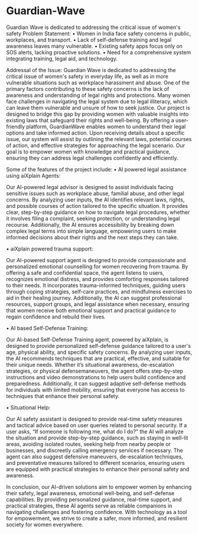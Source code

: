 # Guardian-Wave
Guardian Wave is dedicated to addressing the critical issue of women's safety
Problem Statement: 
•	Women in India face safety concerns in public, workplaces, and transport.
•	Lack of self-defense training and legal awareness leaves many vulnerable.
•	Existing safety apps focus only on SOS alerts, lacking proactive solutions.
•	Need for a comprehensive system integrating training, legal aid, and technology.

Addressal of the Issue:
Guardian Wave is dedicated to addressing the critical issue of women's safety in everyday life, as well as in more vulnerable situations such as workplace harassment and abuse. One of the primary factors contributing to these safety concerns is the lack of awareness and understanding of legal rights and protections. Many women face challenges in navigating the legal system due to legal illiteracy, which can leave them vulnerable and unsure of how to seek justice.
Our project is designed to bridge this gap by providing women with valuable insights into existing laws that safeguard their rights and well-being. By offering a user-friendly platform, GuardianWave enables women to understand their legal options and take informed action. Upon receiving details about a specific issue, our system will assist by outlining the relevant laws, potential courses of action, and effective strategies for approaching the legal scenario. Our goal is to empower women with knowledge and practical guidance, ensuring they can address legal challenges confidently and efficiently.



Some of the features of the project include:
•	AI powered legal assistance using aiXplain Agents:

Our AI-powered legal advisor is designed to assist individuals facing sensitive issues such as workplace abuse, familial abuse, and other legal concerns. By analyzing user inputs, the AI identifies relevant laws, rights, and possible courses of action tailored to the specific situation. It provides clear, step-by-step guidance on how to navigate legal procedures, whether it involves filing a complaint, seeking protection, or understanding legal recourse. Additionally, the AI ensures accessibility by breaking down complex legal terms into simple language, empowering users to make informed decisions about their rights and the next steps they can take.

•	aiXplain powered trauma support: 

Our AI-powered support agent is designed to provide compassionate and personalized emotional counselling for women recovering from trauma. By offering a safe and confidential space, the agent listens to users, recognizes emotional distress, and provides comforting responses tailored to their needs. It incorporates trauma-informed techniques, guiding users through coping strategies, self-care practices, and mindfulness exercises to aid in their healing journey. Additionally, the AI can suggest professional resources, support groups, and legal assistance when necessary, ensuring that women receive both emotional support and practical guidance to regain confidence and rebuild their lives.

•	AI based Self-Defense Training:

Our AI-based Self-Defense Training agent, powered by aiXplain, is designed to provide personalized self-defense guidance tailored to a user's age, physical ability, and specific safety concerns. By analyzing user inputs, the AI recommends techniques that are practical, effective, and suitable for their unique needs. Whether it’s situational awareness, de-escalation strategies, or physical defensemaneuvers, the agent offers step-by-step instructions and video demonstrations to help users build confidence and preparedness. Additionally, it can suggest adaptive self-defense methods for individuals with limited mobility, ensuring that everyone has access to techniques that enhance their personal safety.


•	Situational Help:

Our AI safety assistant is designed to provide real-time safety measures and tactical advice based on user queries related to personal security. If a user asks, “If someone is following me, what do I do?” the AI will analyze the situation and provide step-by-step guidance, such as staying in well-lit areas, avoiding isolated routes, seeking help from nearby people or businesses, and discreetly calling emergency services if necessary. The agent can also suggest defensive maneuvers, de-escalation techniques, and preventative measures tailored to different scenarios, ensuring users are equipped with practical strategies to enhance their personal safety and awareness.


In conclusion, our AI-driven solutions aim to empower women by enhancing their safety, legal awareness, emotional well-being, and self-defense capabilities. By providing personalized guidance, real-time support, and practical strategies, these AI agents serve as reliable companions in navigating challenges and fostering confidence. With technology as a tool for empowerment, we strive to create a safer, more informed, and resilient society for women everywhere.


